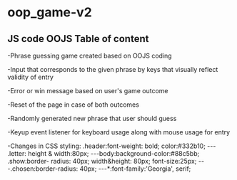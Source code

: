 # oop_game-v2
JS code OOJS
Table of content
-----------------
 -Phrase guessing game created based on OOJS coding
 
 -Input that corresponds to the given phrase   by keys that visually reflect validity of entry
 
 -Error or win message based on user's game outcome
 
 -Reset of the page in case of both outcomes
 
 -Randomly generated new phrase that user should guess
 
 -Keyup event listener for keyboard usage along with mouse usage for entry
 
 -Changes in CSS styling: .header:font-weight: bold; color:#332b10; --- .letter: height & width:80px; ---body:background-color:#88c5bb; .show:border-
  radius: 40px; width&height: 80px; font-size:25px; ---.chosen:border-radius: 40px; ---*:font-family:'Georgia', serif;
 
